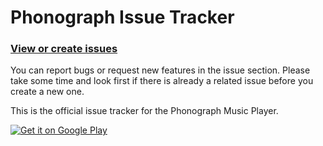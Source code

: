 # Phonograph Issue Tracker

### [View or create issues](https://github.com/kabouzeid/phonograph-issue-tracker/issues)

You can report bugs or request new features in the issue section. Please take some time and look first if there is already a related issue before you create a new one.

This is the official issue tracker for the Phonograph Music Player.

<a href="https://play.google.com/store/apps/details?id=com.kabouzeid.gramophone">
  <img alt="Get it on Google Play"
       src="https://developer.android.com/images/brand/en_generic_rgb_wo_60.png" />
</a>
